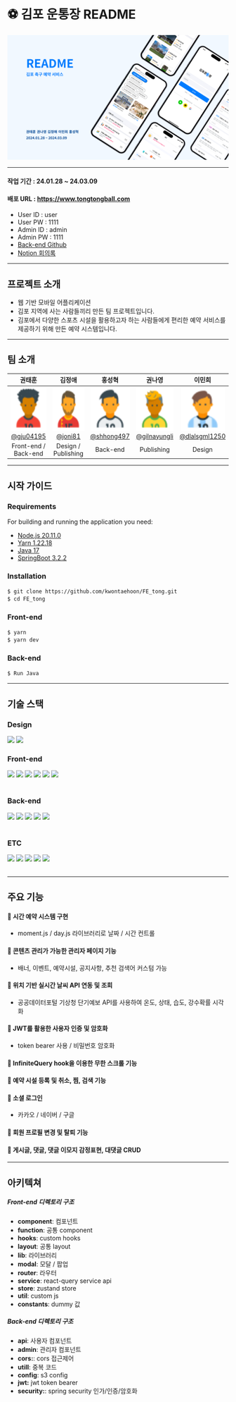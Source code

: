 # ⚽ 김포 운통장 README

![README img](./public/images/readme.png)

---

#### 작업 기간 : 24.01.28 ~ 24.03.09
#### 배포 URL : https://www.tongtongball.com
- User ID : user
- User PW : 1111
- Admin ID : admin 
- Admin PW : 1111
- [Back-end Github](https://github.com/kwontaehoon/BE_tong)
- [Notion 회의록](https://dynamic-ketchup-d66.notion.site/9e137d4f6ca143188d55c5b642fdbaf0?pvs=4)

---

## 프로젝트 소개

- 웹 기반 모바일 어플리케이션
- 김포 지역에 사는 사람들끼리 만든 팀 프로젝트입니다.
- 김포에서 다양한 스포츠 시설을 활용하고자 하는 사람들에게 편리한 예약 서비스를 제공하기 위해 만든 예약 시스템입니다.

---

## 팀 소개

| **권태훈** | **김정애** | **홍성혁** | **권나영** | **이민희** |
| :------: |  :------: | :------: | :------: | :------: |
| [<img src="./public//svg//profile1.svg" height=100 width=100> <br/> @gju04195](https://github.com/kwontaehoon) | [<img src="./public//svg//profile2.svg" height=100 width=100> <br/>@joni81](https://github.com/kimjungae) | [<img src="./public//svg//profile3.svg" height=100 width=100> <br/> @shhong497](https://github.com/hyeok0519) | [<img src="./public//svg//profile4.svg" height=100 width=100> <br/> @gilnayungli](https://github.com/nayoung33) | [<img src="./public//svg//profile5.svg" height=100 width=100> <br/> @dlalsgml1250]() |
|Front-end / Back-end|Design / Publishing|Back-end|Publishing|Design|

</div>

---

## 시작 가이드
### Requirements
For building and running the application you need:

- [Node.js 20.11.0](https://nodejs.org/en/blog/release/v20.11.0)
- [Yarn 1.22.18](https://www.npmjs.com/package/yarn/v/1.22.18)
- [Java 17](https://www.oracle.com/java/technologies/downloads/#java17)
- [SpringBoot 3.2.2](https://spring.io/blog/2024/01/19/spring-boot-3-2-2-available-now)


### Installation
``` bash
$ git clone https://github.com/kwontaehoon/FE_tong.git
$ cd FE_tong
```
### Front-end
``` bash
$ yarn
$ yarn dev
```
### Back-end
``` bash
$ Run Java
```
---


## 기술 스택
### Design
<div>
<img src="https://img.shields.io/badge/Figma-F24E1E?style=for-the-badge&logo=figma&logoColor=white">
<img src="https://img.shields.io/badge/Photoshop-31A8FF?style=for-the-badge&logo=adobephotoshop&logoColor=white">
</div>

### Front-end
<div>
<img src="https://img.shields.io/badge/React-3776AB?style=for-the-badge&logo=React&logoColor=white">
<img src="https://img.shields.io/badge/Tailwind_css-06B6D4?style=for-the-badge&logo=tailwindcss&logoColor=white">
<img src="https://img.shields.io/badge/MUI-007FFF?style=for-the-badge&logo=mui&logoColor=white">
<img src="https://img.shields.io/badge/React_Query-FF4154?style=for-the-badge&logo=reactquery&logoColor=white">
<img src="https://img.shields.io/badge/Zustand-512BD4?style=for-the-badge&logoColor=white">
<img src="https://img.shields.io/badge/Vite-646CFF?style=for-the-badge&logo=vite&logoColor=white">
</div>
<br>

### Back-end
<div>
<img src="https://img.shields.io/badge/Java-FF160B?style=for-the-badge&logo=React&logoColor=white">
<img src="https://img.shields.io/badge/Spring_Boot-6DB33F?style=for-the-badge&logo=springboot&logoColor=white">
<img src="https://img.shields.io/badge/JPA-3776AB?style=for-the-badge&logoColor=white">
<img src="https://img.shields.io/badge/MYSQL-4479A1?style=for-the-badge&logo=mysql&logoColor=white">
<img src="https://img.shields.io/badge/AWS-232F3E?style=for-the-badge&logo=amazonaws&logoColor=white">
</div>
<br>

### ETC
<div>
<img src="https://img.shields.io/badge/git-F05032?style=for-the-badge&logo=git&logoColor=white">
<img src="https://img.shields.io/badge/github-181717?style=for-the-badge&logo=github&logoColor=white">
<img src="https://img.shields.io/badge/postman-FF6C37?style=for-the-badge&logo=postman&logoColor=white">
<img src="https://img.shields.io/badge/notion-000000?style=for-the-badge&logo=notion&logoColor=white">
<img src="https://img.shields.io/badge/Discord-5865F2?style=for-the-badge&logo=discord&logoColor=white">
</div>
<br />

---

## 주요 기능
#### 🔶 시간 예약 시스템 구현
- moment.js / day.js 라이브러리로 날짜 / 시간 컨트롤
#### 🔶 콘텐츠 관리가 가능한 관리자 페이지 기능
- 배너, 이벤트, 예약시설, 공지사항, 추천 검색어 커스텀 가능
#### 🔶 위치 기반 실시간 날씨 API 연동 및 조회
- 공공데이터포털 기상청 단기예보 API를 사용하여 온도, 상태, 습도, 강수확률 시각화
#### 🔶 JWT를 활용한 사용자 인증 및 암호화
- token bearer 사용 / 비밀번호 암호화
#### 🔶 InfiniteQuery hook을 이용한 무한 스크롤 기능
#### 🔶 예약 시설 등록 및 취소, 찜, 검색 기능
#### 🔶 소셜 로그인
- 카카오 / 네이버 / 구글
#### 🔶 회원 프로필 변경 및 탈퇴 기능
#### 🔶 게시글, 댓글, 댓글 이모지 감정표현, 대댓글 CRUD

---

## 아키텍쳐
##### Front-end 디렉토리 구조
- **component**: 컴포넌트
- **function**: 공통 component
- **hooks**: custom hooks
- **layout**: 공통 layout
- **lib**: 라이브러리
- **modal**: 모달 / 팝업
- **router**: 라우터
- **service**: react-query service api
- **store**: zustand store
- **util**: custom js
- **constants**: dummy 값

##### Back-end 디렉토리 구조
- **api**: 사용자 컴포넌트
- **admin**: 관리자 컴포넌트
- **cors:**: cors 접근제어
- **utill**: 중복 코드
- **config**: s3 config
- **jwt:** jwt token bearer
- **security:**: spring security 인가/인증/암호화